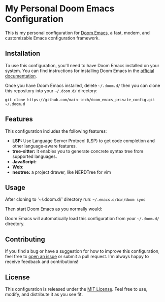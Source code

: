 # My Personal Doom Emacs Configuration

This is my personal configuration for [Doom Emacs](https://github.com/doomemacs/doomemacs), a fast, modern, and customizable Emacs configuration framework. 

## Installation

To use this configuration, you'll need to have Doom Emacs installed on your system. You can find instructions for installing Doom Emacs in the [official documentation](https://github.com/doomemacs/doomemacs/blob/develop/docs/getting_started.org#installation).

Once you have Doom Emacs installed, 
delete `~/.doom.d/` then you can clone this repository into your `~/.doom.d/` directory:

`git clone https://github.com/main-tech/doom_emacs_private_config.git ~/.doom.d`

## Features

This configuration includes the following features:

- **LSP:** Use Language Server Protocol (LSP) to get code completion and other language-aware features.
- **tree-sitter:** It enables you to generate concrete syntax tree from supported languages.
- **JavaScript:** 
- **Web:**
- **neotree:**  a project drawer, like NERDTree for vim


## Usage
After cloning to '~/.doom.d/' directory run: 
`~/.emacs.d/bin/doom sync`

Then start Doom Emacs as you normally would:

Doom Emacs will automatically load this configuration from your `~/.doom.d/` directory.

## Contributing
If you find a bug or have a suggestion for how to improve this configuration, feel free to [open an issue](https://github.com/main-tech/doom_emacs_private_config/issues) or submit a pull request. I'm always happy to receive feedback and contributions!

## License

This configuration is released under the [MIT License](LICENSE). Feel free to use, modify, and distribute it as you see fit.
